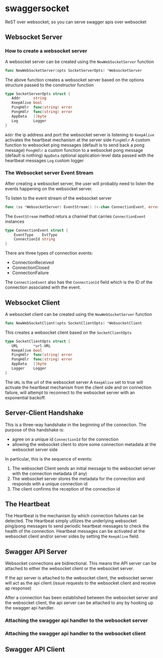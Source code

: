 # swaggersocket
ReST over websocket, so you can serve swagger apis over websocket

## Websocket Server
### How to create a websocket server
A websocket server can be created using the `NewWebSocketServer` function
```go
func NewWebSocketServer(opts SocketServerOpts) *WebsocketServer 
```
 The above function creates a websocket server based on the options structure passed to the constructor function

 ```go
 type SocketServerOpts struct {
	Addr      string
	KeepAlive bool
	PingHdlr  func(string) error
	PongHdlr  func(string) error
	AppData   []byte
	Log       Logger
}
```

`Addr` the ip address and port the websocket server is listening to
`KeepAlive` activates the heartbeat mechanism at the server side
`PingHdlr` A custom function to websocket ping messages (default is to send back a pong message)
`PongHdlr` a custom function to a websocket pong message (default is nothing)
`AppData` optional application-level data passed with the heartbeat messages
`Log` custom logger

### The Websocket server Event Stream
After creating a websocket server, the user will probably need to listen the events happening on the websocket server.

To listen to the event stream of the websocket server
```go
func (ss *WebsocketServer) EventStream() (<-chan ConnectionEvent, error)
```
The `EventStream` method returs a channel that carries `ConnectionEvent` instances

```go
type ConnectionEvent struct {
	EventType    EvtType
	ConnectionId string
}
```

There are three types of connection events:
- ConnectionReceived
- ConnectionClosed
- ConnectionFailure

The `ConnectionEvent` also has the `ConnectionId` field which is the ID of the connection associated with the event.

## Websocket Client
A websocket client can be created using the `NewWebSocketServer` function
```go
func NewWebSocketClient(opts SocketClientOpts) *WebsocketClient
```
 This creates a websocket client based on the `SocketClientOpts`

 ```go
 type SocketClientOpts struct {
	URL       *url.URL
	KeepAlive bool
	PingHdlr  func(string) error
	PongHdlr  func(string) error
	AppData   []byte
	Logger    Logger
}
```

The `URL` is the url of the websocket server
A `KeepAlive` set to true will activate the heartbeat mechanism from the client side and on connection failure, will attempt to reconnect to the websocket server with an exponential backoff.

## Server-Client Handshake
This is a three-way handshake in the beginning of the connection. The purpose of this handshake is:

- agree on a unique id `ConnectionId` for the connection
- allowing the websocket client to store some connection metadata at the websocket server side

In particular, this is the sequence of events:

1. The websocket Client sends an initial message to the websocket server with the connection metadata (if any)
2. The websocket server stores the metadata for the connection and responds with a unique connection id
3. The client confirms the reception of the connection id

## The Heartbeat
The Heartbeat is the mechanism by which connection failures can be detected. The Heartbeat simply utilizes the underlying websocket ping/pong messages to send periodic heartbeat messages to check the health of the connection. Heartbeat messages can be activated at the websocket client and/or server sides by setting the `KeepAlive` field.

## Swagger API Server
Websocket connections are bidirectional. This means the API server can be attached to either the websocket client or the websocket server.

If the api server is attached to the websocket client, the websocket server will act as the api client (issue requests to the websocket client and receive ap response)

After a connection has been established between the websocket server and the websocket client, the api server can be attached to any by hooking up the swagger api handler.

### Attaching the swagger api handler to the websocket server

### Attaching the swagger api handler to the websocket client 

## Swagger API Client
